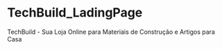# TechBuild_LadingPage
TechBuild - Sua Loja Online para Materiais de Construção e Artigos para Casa

